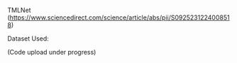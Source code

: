 TMLNet (https://www.sciencedirect.com/science/article/abs/pii/S0925231224008518) 

Dataset Used:


(Code upload under progress)

